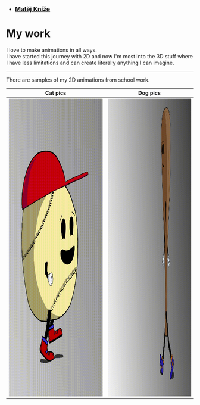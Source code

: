 - ### [Matěj Kníže](https://matej-knize.github.io/english-for-designers/03-content-first/)
   
# My work

I love to make animations in all ways. <br>
I have started this journey with 2D and now I'm most into the 3D stuff where I have less limitations and can create literally anything I can imagine.<br>


****

There are samples of my 2D animations from school work.

| Cat pics               | Dog pics               |
| ---------------------- | ---------------------- |
|  <img src="images/ball.gif" width="600" height="800" alt="the walk cycle of baseball ball with red cap" > | <img src="images/bat.gif" width="530" height="800" alt="the walk cycle of baseball bat" > |








 

 
